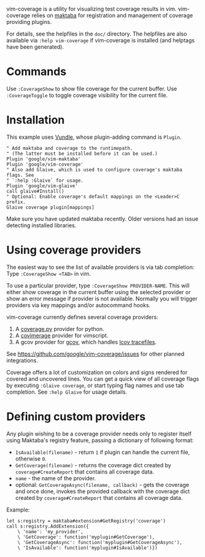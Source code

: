 vim-coverage is a utility for visualizing test coverage results in vim.
vim-coverage relies on [maktaba](https://github.com/google/vim-maktaba) for
registration and management of coverage providing plugins.

For details, see the helpfiles in the `doc/` directory. The helpfiles are also
available via `:help vim-coverage` if vim-coverage is installed (and helptags
have been generated).

# Commands

Use `:CoverageShow` to show file coverage for the current buffer. Use
`:CoverageToggle` to toggle coverage visibility for the current file.

# Installation

This example uses [Vundle](https://github.com/gmarik/Vundle.vim), whose
plugin-adding command is `Plugin`.

```vim
" Add maktaba and coverage to the runtimepath.
" (The latter must be installed before it can be used.)
Plugin 'google/vim-maktaba'
Plugin 'google/vim-coverage'
" Also add Glaive, which is used to configure coverage's maktaba flags. See
" `:help :Glaive` for usage.
Plugin 'google/vim-glaive'
call glaive#Install()
" Optional: Enable coverage's default mappings on the <Leader>C prefix.
Glaive coverage plugin[mappings]
```

Make sure you have updated maktaba recently. Older versions had an issue
detecting installed libraries.

# Using coverage providers

The easiest way to see the list of available providers is via tab completion:
Type `:CoverageShow <TAB>` in vim.

To use a particular provider, type `:CoverageShow PROVIDER-NAME`. This will
either show coverage in the current buffer using the selected provider or show
an error message if provider is not available. Normally you will trigger
providers via key mappings and/or autocommand hooks.

vim-coverage currently defines several coverage providers:
1. A [coverage.py](https://coverage.readthedocs.io/) provider for python.
2. A [covimerage](https://github.com/Vimjas/covimerage) provider for vimscript.
3. A gcov provider for [gcov](https://gcc.gnu.org/onlinedocs/gcc/Gcov.html), which handles [lcov tracefiles](http://ltp.sourceforge.net/coverage/lcov/geninfo.1.php).

See https://github.com/google/vim-coverage/issues for other planned
integrations.

Coverage offers a lot of customization on colors and signs rendered for covered
and uncovered lines. You can get a quick view of all coverage flags by executing
`:Glaive coverage`, or start typing flag names and use tab completion.  See
`:help Glaive` for usage details.

# Defining custom providers

Any plugin wishing to be a coverage provider needs only to register itself using
Maktaba's registry feature, passing a dictionary of following format:

  - `IsAvailable(filename)` - return `1` if plugin can handle the current file,
    otherwise `0`.
  - `GetCoverage(filename)` - returns the coverage dict created by
    `coverage#CreateReport` that contains all coverage data.
  - `name` - the name of the provider.
  - optional: `GetCoverageAsync(filename, callback)` - gets the coverage and
    once done, invokes the provided callback with the coverage dict created by
    `coverage#CreateReport` that contains all coverage data.

Example:

```vim
let s:registry = maktaba#extension#GetRegistry('coverage')
call s:registry.AddExtension({
    \ 'name': 'my_provider',
    \ 'GetCoverage': function('myplugin#GetCoverage'),
    \ 'GetCoverageAsync': function('myplugin#GetCoverageAsync'),
    \ 'IsAvailable': function('myplugin#IsAvailable')})
```
